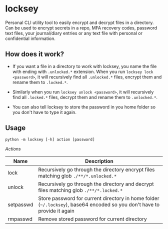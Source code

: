 # locksey

Personal CLI utility tool to easily encrypt and decrypt files in a directory. Can be used to 
encrypt secrets in a repo, MFA recovery codes, password text files, your journal/diary entries or any text file with personal or confidential information.

## How does it work?

- If you want a file in a directory to work with locksey, you name the file with ending with `.unlocked.*` extension.
When you run `locksey lock <password>`, it will recursively find all `.unlocked.*` files, encrypt them and rename them to `.locked.*`.

- Similarly when you run `locksey unlock <password>`, it will recursively find all `.locked.*` files, decrypt them and rename them to `.unlocked.*`.

- You can also tell locksey to store the password in you home folder so you don't have to type it again.

## Usage

```
python -m locksey [-h] action [password]
```

*Actions*

| Name      | Description                                                                                               |
|-----------|-----------------------------------------------------------------------------------------------------------|
| lock      | Recursively go through the directory encrypt files matching glob `./**/*.unlocked.*`                      |
| unlock    | Recursively go through the directory and decrypt files matching glob `./**/*.locked.*`                    |
| setpasswd | Store password for current directory in home folder (`~/.locksey`), base64 encoded so you don't have to provide it again |
| rmpasswd  | Remove stored password for current directory                                                              |